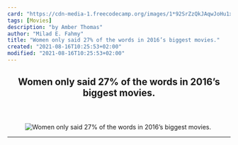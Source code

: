 ```yaml
---
card: "https://cdn-media-1.freecodecamp.org/images/1*92SrZzQkJAqwJoHu1xPneQ.jpeg"
tags: [Movies]
description: "by Amber Thomas"
author: "Milad E. Fahmy"
title: "Women only said 27% of the words in 2016’s biggest movies."
created: "2021-08-16T10:25:53+02:00"
modified: "2021-08-16T10:25:53+02:00"
---
```

<div class="site-wrapper">
<main id="site-main" class="site-main outer">
<div class="inner">
<article class="post-full post tag-movies tag-women-in-tech tag-data-science tag-feminism tag-web-development ">
<header class="post-full-header">
<h1 class="post-full-title">Women only said 27% of the words in 2016’s biggest movies.</h1>
</header>
<figure class="post-full-image">
<picture>
<source media="(max-width: 700px)" sizes="1px" srcset="data:image/gif;base64,R0lGODlhAQABAIAAAAAAAP///yH5BAEAAAAALAAAAAABAAEAAAIBRAA7 1w">
<source media="(min-width: 701px)" sizes="(max-width: 800px) 400px,
(max-width: 1170px) 700px,
1400px" srcset="https://cdn-media-1.freecodecamp.org/images/1*92SrZzQkJAqwJoHu1xPneQ.jpeg 300w,
https://cdn-media-1.freecodecamp.org/images/1*92SrZzQkJAqwJoHu1xPneQ.jpeg 600w,
https://cdn-media-1.freecodecamp.org/images/1*92SrZzQkJAqwJoHu1xPneQ.jpeg 1000w,
https://cdn-media-1.freecodecamp.org/images/1*92SrZzQkJAqwJoHu1xPneQ.jpeg 2000w">
<img onerror="this.style.display='none'" src="https://cdn-media-1.freecodecamp.org/images/1*92SrZzQkJAqwJoHu1xPneQ.jpeg" alt="Women only said 27% of the words in 2016’s biggest movies.">
</picture>
</figure>
<section class="post-full-content">
<div class="post-content medium-migrated-article">
</div>
<hr>
</section>
</article>
</div>
</main>
</div>
<!-- Google Tag Manager (noscript) -->
<!-- End Google Tag Manager (noscript) -->
